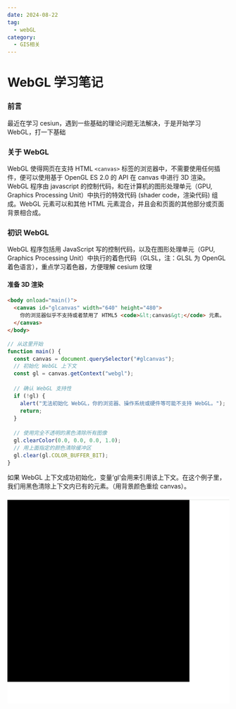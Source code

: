 ```yaml
---
date: 2024-08-22
tag:
  - webGL
category:
  - GIS相关
---
```


# WebGL 学习笔记

### 前言

最近在学习 cesiun，遇到一些基础的理论问题无法解决，于是开始学习 WebGL，打一下基础

### 关于 WebGL

WebGL 使得网页在支持 HTML `<canvas>` 标签的浏览器中，不需要使用任何插件，便可以使用基于 OpenGL ES 2.0 的 API 在 canvas 中进行 3D 渲染。WebGL 程序由 javascript 的控制代码，和在计算机的图形处理单元（GPU, Graphics Processing Unit）中执行的特效代码 (shader code，渲染代码) 组成。WebGL 元素可以和其他 HTML 元素混合，并且会和页面的其他部分或页面背景相合成。

### 初识 WebGL

WebGL 程序包括用 JavaScript 写的控制代码，以及在图形处理单元（GPU, Graphics Processing Unit）中执行的着色代码（GLSL，注：GLSL 为 OpenGL 着色语言），重点学习着色器，方便理解 cesium 纹理

#### 准备 3D 渲染

```html
<body onload="main()">
  <canvas id="glcanvas" width="640" height="480">
    你的浏览器似乎不支持或者禁用了 HTML5 <code>&lt;canvas&gt;</code> 元素。
  </canvas>
</body>
```

```js
// 从这里开始
function main() {
  const canvas = document.querySelector("#glcanvas");
  // 初始化 WebGL 上下文
  const gl = canvas.getContext("webgl");

  // 确认 WebGL 支持性
  if (!gl) {
    alert("无法初始化 WebGL，你的浏览器、操作系统或硬件等可能不支持 WebGL。");
    return;
  }

  // 使用完全不透明的黑色清除所有图像
  gl.clearColor(0.0, 0.0, 0.0, 1.0);
  // 用上面指定的颜色清除缓冲区
  gl.clear(gl.COLOR_BUFFER_BIT);
}
```

如果 WebGL 上下文成功初始化，变量‘gl’会用来引用该上下文。在这个例子里，我们用黑色清除上下文内已有的元素。（用背景颜色重绘 canvas）。

![](<1724297324441(1).png>)
